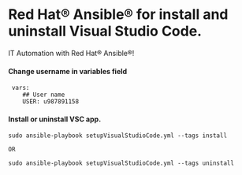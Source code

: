 # Red Hat® Ansible® for install and uninstall Visual Studio Code.
IT Automation with Red Hat® Ansible®!

#### Change username in variables field
```Shell
 vars:
    ## User name
    USER: u987891158
```

#### Install or uninstall VSC app.
```Shell
sudo ansible-playbook setupVisualStudioCode.yml --tags install

OR

sudo ansible-playbook setupVisualStudioCode.yml --tags uninstall

